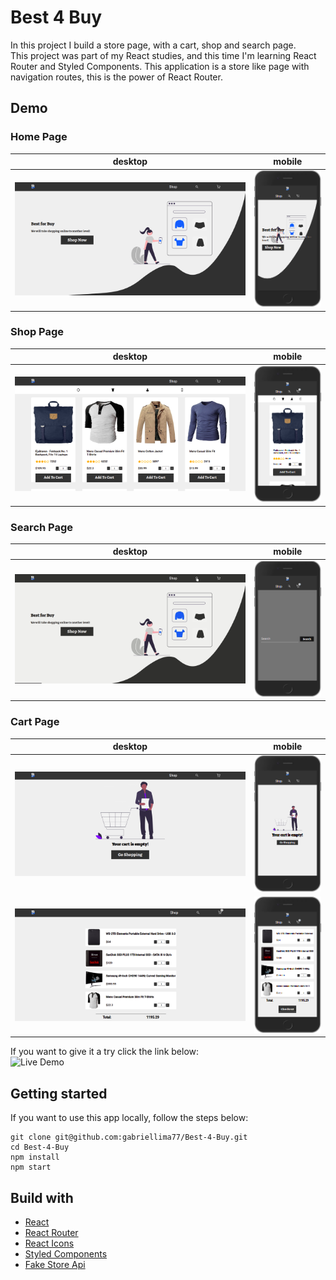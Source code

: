 # Best 4 Buy

In this project I build a store page, with a cart, shop and search page.</br>
This project was part of my React studies, and this time I'm learning React Router and Styled Components. This application is a store like page with navigation routes, this is the power of React Router.</br>

## Demo
### Home Page
desktop |mobile 
----------------------------------|------------------------------------------------
![Home page demo](./demo/home.png)|![Home page mobile demo](./demo/home_mobile.png) </br>

### Shop Page
desktop |mobile 
----------------------------------|------------------------------------------------
![Shop page demo](./demo/shop.png)|![Shop page mobile demo](./demo/shop_mobile.png) </br>

### Search Page
desktop |mobile 
--------------------------------------|---------------------------------------------------
![Search Page demo](./demo/search.gif)|![Search page mobile demo](./demo/search_mobile.png) </br>

### Cart Page
desktop |mobile 
-----------------------------------------|------------------------------------------------------------
![Empty Cart demo](./demo/empty_cart.png)|![Empty Cart page mobile demo](./demo/empty_cart_mobile.png) </br>
![Cart with products](./demo/cart.png)|![Cart with products mobile demo](./demo/cart_mobile.png) </br>

If you want to give it a try click the link below: </br>
![Live Demo](https://gabriellima77.github.io/Best-4-Buy/)

## Getting started
If you want to use this app locally, follow the steps below: </br>
```
git clone git@github.com:gabriellima77/Best-4-Buy.git
cd Best-4-Buy
npm install
npm start
```

## Build with
- [React](https://reactjs.org/)
- [React Router](https://reactrouter.com/)
- [React Icons](https://react-icons.github.io/react-icons/)
- [Styled Components](https://styled-components.com/)
- [Fake Store Api](https://fakestoreapi.com/)
